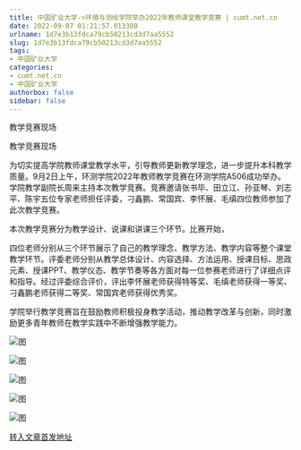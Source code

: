 ```yaml
---
title: 中国矿业大学->环境与测绘学院举办2022年教师课堂教学竞赛 | cumt.net.cn
date: 2022-09-07 01:21:57.013380
urlname: 1d7e3b13fdca79cb50213cd3d7aa5552
slug: 1d7e3b13fdca79cb50213cd3d7aa5552
tags: 
- 中国矿业大学
categories:
- cumt.net.cn
- 中国矿业大学
authorbox: false
sidebar: false
---
```

教学竞赛现场

教学竞赛现场

为切实提高学院教师课堂教学水平，引导教师更新教学理念，进一步提升本科教学质量。9月2日上午，环测学院2022年教师教学竞赛在环测学院A506成功举办。学院教学副院长周来主持本次教学竞赛。竞赛邀请张书毕、田立江、孙亚琴、刘志平、陈宇五位专家老师担任评委，刁鑫鹏、常国宾、李怀展、毛缜四位教师参加了此次教学竞赛。

本次教学竞赛分为教学设计、说课和讲课三个环节。比赛开始，
<!--more-->
四位老师分别从三个环节展示了自己的教学理念、教学方法、教学内容等整个课堂教学环节。评委老师分别从教学总体设计、内容选择、方法运用、授课目标、思政元素、授课PPT、教学仪态、教学节奏等各方面对每一位参赛老师进行了详细点评和指导。经过评委综合评价，评出李怀展老师获得特等奖、毛缜老师获得一等奖、刁鑫鹏老师获得二等奖、常国宾老师获得优秀奖。

学院举行教学竞赛旨在鼓励教师积极投身教学活动，推动教学改革与创新，同时激励更多青年教师在教学实践中不断增强教学能力。

![图](http://xwzx.cumt.edu.cn/_upload/article/images/b0/b8/0843bcd7443cb01361325ceb6f8d/de588a5c-1293-47b5-b763-cbebaf646b01.png)

![图](http://xwzx.cumt.edu.cn/_upload/article/images/b0/b8/0843bcd7443cb01361325ceb6f8d/8a0fba34-a91c-430b-b7af-ac89e4a59f4e.jpg)

![图](http://xwzx.cumt.edu.cn/_upload/article/images/b0/b8/0843bcd7443cb01361325ceb6f8d/bd1f699a-1655-4b73-ac00-0724c3321bd2.png)

![图](http://xwzx.cumt.edu.cn/_upload/article/images/b0/b8/0843bcd7443cb01361325ceb6f8d/3929d805-bf9a-4e78-9241-2b279d905980.jpg)

![图](http://xwzx.cumt.edu.cn/_upload/article/images/b0/b8/0843bcd7443cb01361325ceb6f8d/d3dbe8cd-8fdd-4b1a-855b-6ee381907b0c.jpg)

[转入文章首发地址](http://xwzx.cumt.edu.cn/a7/06/c523a632582/page.htm)